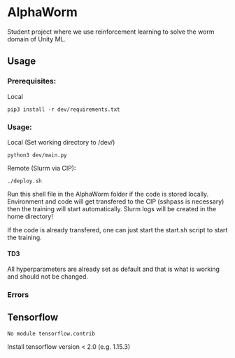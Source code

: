 # AlphaWorm
Student project where we use reinforcement learning to solve the worm domain of Unity ML.

## Usage
### Prerequisites:
Local
```
pip3 install -r dev/requirements.txt
```
### Usage:
Local (Set working directory to /dev/)
```
python3 dev/main.py
```
Remote (Slurm via CIP):
```
./deploy.sh
```
Run this shell file in the AlphaWorm folder if the code is stored locally.
Environment and code will get transfered to the CIP (sshpass is necessary) then the training will start automatically.
Slurm logs will be created in the home directory!

If the code is already transfered, one can just start the start.sh script to start the training.

#### TD3
All hyperparameters are already set as default and that is what is working and should not be changed.

### Errors
## Tensorflow
```
No module tensorflow.contrib
```
Install tensorflow version < 2.0 (e.g. 1.15.3)
